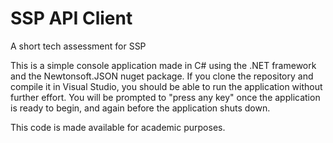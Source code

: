 # SSP API Client
A short tech assessment for SSP

This is a simple console application made in C# using the .NET framework and the Newtonsoft.JSON nuget package. 
If you clone the repository and compile it in Visual Studio, you should be able to run the application without further effort. You will be prompted to "press any key" once the application is ready to begin, and again before the application shuts down. 

This code is made available for academic purposes. 
